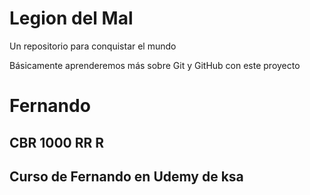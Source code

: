 # Legion del Mal
Un repositorio para conquistar el mundo

Básicamente aprenderemos más sobre Git y GitHub con este proyecto


# Fernando

## CBR 1000 RR R



## Curso de Fernando en Udemy de ksa

